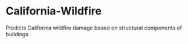 # California-Wildfire
Predicts California wildfire damage based on structural components of buildings

